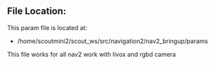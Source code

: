 ## File Location:
This param file is located at:
- /home/scoutmini2/scout_ws/src/navigation2/nav2_bringup/params

This file works for all nav2 work with livox and rgbd camera

